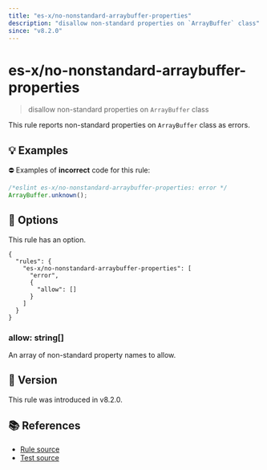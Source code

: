 ```yaml
---
title: "es-x/no-nonstandard-arraybuffer-properties"
description: "disallow non-standard properties on `ArrayBuffer` class"
since: "v8.2.0"
---
```


# es-x/no-nonstandard-arraybuffer-properties
> disallow non-standard properties on `ArrayBuffer` class

This rule reports non-standard properties on `ArrayBuffer` class as errors.

## 💡 Examples

⛔ Examples of **incorrect** code for this rule:

<eslint-playground type="bad">

```js
/*eslint es-x/no-nonstandard-arraybuffer-properties: error */
ArrayBuffer.unknown();
```

</eslint-playground>

## 🔧 Options

This rule has an option.

```jsonc
{
  "rules": {
    "es-x/no-nonstandard-arraybuffer-properties": [
      "error",
      {
        "allow": []
      }
    ]
  }
}
```

### allow: string[]

An array of non-standard property names to allow.

## 🚀 Version

This rule was introduced in v8.2.0.

## 📚 References

- [Rule source](https://github.com/eslint-community/eslint-plugin-es-x/blob/master/lib/rules/no-nonstandard-arraybuffer-properties.js)
- [Test source](https://github.com/eslint-community/eslint-plugin-es-x/blob/master/tests/lib/rules/no-nonstandard-arraybuffer-properties.js)
